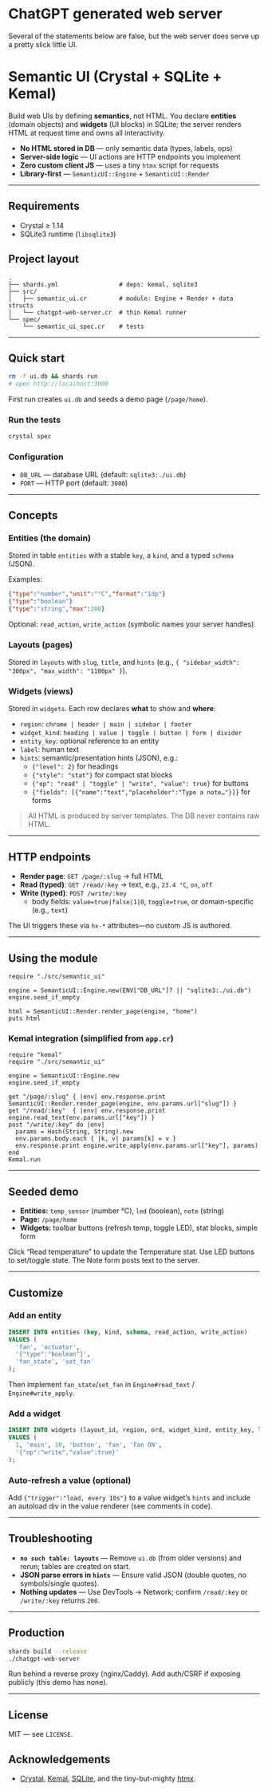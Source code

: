 # ChatGPT generated web server

Several of the statements below are false, but the web server does serve up a pretty slick little UI.

# Semantic UI (Crystal + SQLite + Kemal)

Build web UIs by defining **semantics**, not HTML.
You declare **entities** (domain objects) and **widgets** (UI blocks) in SQLite; the server renders HTML at request time and owns all interactivity.

- **No HTML stored in DB** — only semantic data (types, labels, ops)
- **Server-side logic** — UI actions are HTTP endpoints you implement
- **Zero custom client JS** — uses a tiny `htmx` script for requests
- **Library-first** — `SemanticUI::Engine` + `SemanticUI::Render`

---

## Requirements
- Crystal ≥ 1.14
- SQLite3 runtime (`libsqlite3`)

## Project layout
```
.
├── shards.yml                 # deps: kemal, sqlite3
├── src/
│   ├── semantic_ui.cr         # module: Engine + Render + data structs
│   └── chatgpt-web-server.cr  # thin Kemal runner
└── spec/
    └── semantic_ui_spec.cr    # tests
```

---

## Quick start
```bash
rm -f ui.db && shards run
# open http://localhost:3000
```
First run creates `ui.db` and seeds a demo page (`/page/home`).

### Run the tests
```bash
crystal spec
```

### Configuration
- `DB_URL` — database URL (default: `sqlite3:./ui.db`)
- `PORT`   — HTTP port (default: `3000`)

---

## Concepts

### Entities (the domain)
Stored in table `entities` with a stable `key`, a `kind`, and a typed `schema` (JSON).

Examples:
```json
{"type":"number","unit":"°C","format":"1dp"}
{"type":"boolean"}
{"type":"string","max":200}
```
Optional: `read_action`, `write_action` (symbolic names your server handles).

### Layouts (pages)
Stored in `layouts` with `slug`, `title`, and `hints` (e.g., `{ "sidebar_width": "300px", "max_width": "1100px" }`).

### Widgets (views)
Stored in `widgets`. Each row declares **what** to show and **where**:
- `region`: `chrome | header | main | sidebar | footer`
- `widget_kind`: `heading | value | toggle | button | form | divider`
- `entity_key`: optional reference to an entity
- `label`: human text
- `hints`: semantic/presentation hints (JSON), e.g.:
  - `{"level": 2}` for headings
  - `{"style": "stat"}` for compact stat blocks
  - `{"op": "read" | "toggle" | "write", "value": true}` for buttons
  - `{"fields": [{"name":"text","placeholder":"Type a note…"}]}` for forms

> All HTML is produced by server templates. The DB never contains raw HTML.

---

## HTTP endpoints
- **Render page**: `GET /page/:slug` → full HTML
- **Read (typed)**: `GET /read/:key` → text, e.g., `23.4 °C`, `on`, `off`
- **Write (typed)**: `POST /write/:key`
  - body fields: `value=true|false|1|0`, `toggle=true`, or domain-specific (e.g., `text`)

The UI triggers these via `hx-*` attributes—no custom JS is authored.

---

## Using the module
```crystal
require "./src/semantic_ui"

engine = SemanticUI::Engine.new(ENV["DB_URL"]? || "sqlite3:./ui.db")
engine.seed_if_empty

html = SemanticUI::Render.render_page(engine, "home")
puts html
```

### Kemal integration (simplified from `app.cr`)
```crystal
require "kemal"
require "./src/semantic_ui"

engine = SemanticUI::Engine.new
engine.seed_if_empty

get "/page/:slug" { |env| env.response.print SemanticUI::Render.render_page(engine, env.params.url["slug"]) }
get "/read/:key"  { |env| env.response.print engine.read_text(env.params.url["key"]) }
post "/write/:key" do |env|
  params = Hash(String, String).new
  env.params.body.each { |k, v| params[k] = v }
  env.response.print engine.write_apply(env.params.url["key"], params)
end
Kemal.run
```

---

## Seeded demo
- **Entities:** `temp_sensor` (number °C), `led` (boolean), `note` (string)
- **Page:** `/page/home`
- **Widgets:** toolbar buttons (refresh temp, toggle LED), stat blocks, simple form

Click “Read temperature” to update the Temperature stat. Use LED buttons to set/toggle state. The Note form posts text to the server.

---

## Customize

### Add an entity
```sql
INSERT INTO entities (key, kind, schema, read_action, write_action)
VALUES (
  'fan', 'actuator',
  '{"type":"boolean"}',
  'fan_state', 'set_fan'
);
```
Then implement `fan_state`/`set_fan` in `Engine#read_text` / `Engine#write_apply`.

### Add a widget
```sql
INSERT INTO widgets (layout_id, region, ord, widget_kind, entity_key, label, hints)
VALUES (
  1, 'main', 10, 'button', 'fan', 'Fan ON',
  '{"op":"write","value":true}'
);
```

### Auto-refresh a value (optional)
Add `{"trigger":"load, every 10s"}` to a value widget’s `hints` and include an autoload div in the value renderer (see comments in code).

---

## Troubleshooting
- **`no such table: layouts`** — Remove `ui.db` (from older versions) and rerun; tables are created on start.
- **JSON parse errors in `hints`** — Ensure valid JSON (double quotes, no symbols/single quotes).
- **Nothing updates** — Use DevTools → Network; confirm `/read/:key` or `/write/:key` returns `200`.

---

## Production
```bash
shards build --release
./chatgpt-web-server
```
Run behind a reverse proxy (nginx/Caddy). Add auth/CSRF if exposing publicly (this demo has none).

---

## License
MIT — see `LICENSE`.

## Acknowledgements
- [Crystal](https://crystal-lang.org/), [Kemal](https://kemalcr.com/), [SQLite](https://sqlite.org/), and the tiny-but-mighty [htmx](https://htmx.org/).


